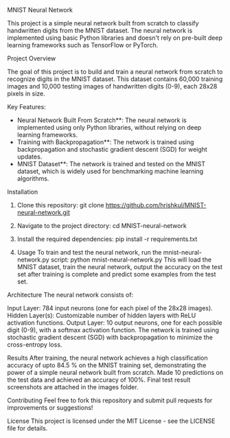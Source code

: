 MNIST Neural Network

This project is a simple neural network built from scratch to classify handwritten digits from the MNIST dataset. The neural network is implemented using basic Python libraries and doesn't rely on pre-built deep learning frameworks such as TensorFlow or PyTorch.

Project Overview

The goal of this project is to build and train a neural network from scratch to recognize digits in the MNIST dataset. This dataset contains 60,000 training images and 10,000 testing images of handwritten digits (0-9), each 28x28 pixels in size.

  Key Features:
- Neural Network Built From Scratch**: The neural network is implemented using only Python libraries, without relying on deep learning frameworks.
- Training with Backpropagation**: The network is trained using backpropagation and stochastic gradient descent (SGD) for weight updates.
- MNIST Dataset**: The network is trained and tested on the MNIST dataset, which is widely used for benchmarking machine learning algorithms.
  
Installation

1. Clone this repository:
   git clone https://github.com/hrishkul/MNIST-neural-network.git
   
2. Navigate to the project directory:
   cd MNIST-neural-network
   
3. Install the required dependencies:
   pip install -r requirements.txt

4. Usage
   To train and test the neural network, run the mnist-neural-network.py script:
   python mnist-neural-network.py
   This will load the MNIST dataset, train the neural network, output the accuracy on the test set after training is complete and predict some examples from the test set.

Architecture
The neural network consists of:

Input Layer: 784 input neurons (one for each pixel of the 28x28 images).
Hidden Layer(s): Customizable number of hidden layers with ReLU activation functions.
Output Layer: 10 output neurons, one for each possible digit (0-9), with a softmax activation function.
The network is trained using stochastic gradient descent (SGD) with backpropagation to minimize the cross-entropy loss.

Results
After training, the neural network achieves a high classification accuracy of upto 84.5 % on the MNIST training set, demonstrating the power of a simple neural network built from scratch.
Made 10 predictions on the test data and achieved an accuracy of 100%.
Final test result screenshots are attached in the images folder.


Contributing
Feel free to fork this repository and submit pull requests for improvements or suggestions!

License
This project is licensed under the MIT License - see the LICENSE file for details.

   
   

